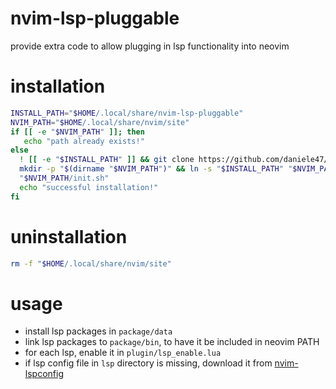 # nvim-lsp-pluggable
provide extra code to allow plugging in lsp functionality into neovim

# installation
```sh
INSTALL_PATH="$HOME/.local/share/nvim-lsp-pluggable"
NVIM_PATH="$HOME/.local/share/nvim/site"
if [[ -e "$NVIM_PATH" ]]; then
   echo "path already exists!"
else
  ! [[ -e "$INSTALL_PATH" ]] && git clone https://github.com/daniele47/nvim-lsp-pluggable "$INSTALL_PATH"
  mkdir -p "$(dirname "$NVIM_PATH")" && ln -s "$INSTALL_PATH" "$NVIM_PATH"
  "$NVIM_PATH/init.sh"
  echo "successful installation!"
fi
```

# uninstallation
```sh
rm -f "$HOME/.local/share/nvim/site"
```

# usage

- install lsp packages in `package/data`
- link lsp packages to `package/bin`, to have it be included in neovim PATH
- for each lsp, enable it in `plugin/lsp_enable.lua`
- if lsp config file in `lsp` directory is missing, download it from [nvim-lspconfig](https://github.com/neovim/nvim-lspconfig)
